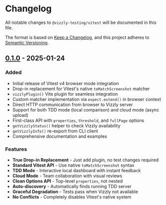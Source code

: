 # Changelog

All notable changes to `@vizzly-testing/vitest` will be documented in this file.

The format is based on [Keep a Changelog](https://keepachangelog.com/en/1.0.0/),
and this project adheres to [Semantic Versioning](https://semver.org/spec/v2.0.0.html).

## [0.1.0] - 2025-01-24

### Added

- Initial release of Vitest v4 browser mode integration
- Drop-in replacement for Vitest's native `toMatchScreenshot` matcher
- `vizzlyPlugin()` Vite plugin for seamless integration
- Custom matcher implementation via `expect.extend()` in browser context
- Direct HTTP communication from browser to Vizzly server
- Support for both TDD mode (local comparison) and cloud mode (async upload)
- First-class API with `properties`, `threshold`, and `fullPage` options
- `getVizzlyStatus()` helper to check Vizzly availability
- `getVizzlyInfo()` re-export from CLI client
- Comprehensive documentation and examples

### Features

- **True Drop-in Replacement** - Just add plugin, no test changes required
- **Standard Vitest API** - Use native `toMatchScreenshot` syntax
- **TDD Mode** - Interactive local dashboard with instant feedback
- **Cloud Mode** - Team collaboration with visual reviews
- **Clean Options API** - Top-level `properties`, not nested
- **Auto-discovery** - Automatically finds running TDD server
- **Graceful Degradation** - Tests pass when Vizzly not available
- **No Conflicts** - Completely disables Vitest's native system

[0.1.0]: https://github.com/vizzly-testing/cli/releases/tag/vitest-v0.1.0
